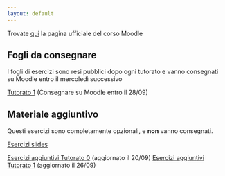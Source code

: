 ```yaml
---
layout: default
---
```


Trovate [qui](https://didatticaonline.unitn.it/dol/course/view.php?id=34710) la pagina ufficiale del corso Moodle
## Fogli da consegnare
 I fogli di esercizi sono resi pubblici dopo ogni tutorato e vanno consegnati su Moodle entro il mercoledì successivo
 
 [Tutorato 1](tutorato-informatica-01.pdf) (Consegnare su Moodle entro il 28/09)

## Materiale aggiuntivo
Questi esercizi sono completamente opzionali, e **non** vanno consegnati.

 [Esercizi slides](Esercizi_slides.pdf) 
 
 [Esercizi aggiuntivi Tutorato 0](Esercizi_aggiuntivi_0.pdf) (aggiornato il 20/09)
 [Esercizi aggiuntivi Tutorato 1](Esercizi_aggiuntivi_1.pdf) (aggiornato il 26/09)
 
